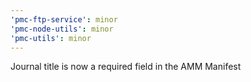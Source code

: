 ```yaml
---
'pmc-ftp-service': minor
'pmc-node-utils': minor
'pmc-utils': minor
---
```


Journal title is now a required field in the AMM Manifest
